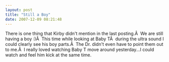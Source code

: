 ```yaml
---
layout: post
title: "Still a Boy"
date: 2007-12-09 08:21:48
---
```

There is one thing that Kirby didn't mention in the last posting.Â  We are still having a boy :)Â  This time while looking at Baby TÂ  during the ultra sound I could clearly see his boy parts.Â  The Dr. didn't even have to point them out to me.Â  I really loved watching Baby T move around yesterday...I could watch and feel him kick at the same time.
